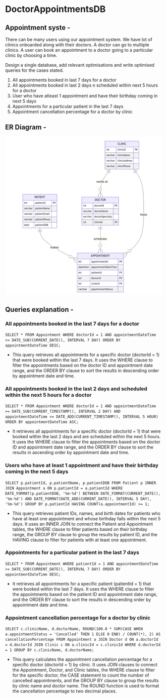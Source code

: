 # DoctorAppointmentsDB

## Appointment syste -

There can be many users using our appointment  system. We have lot of clinics onboarded along with their doctors. A doctor can go to multiple clinics. A user can book an appointment to a doctor going to a particular clinic by choosing a time.

Design a single database, add relevant optimisations and write optimised queries for the cases stated.


1. All appointments booked in last 7 days for a doctor
2. All appointments booked in last 2 days n scheduled within next 5 hours for a doctor
3. User who have atleast 1 appointment and have their birthday coming in next 5 days
4. Appointments for a particular patient in the last 7 days 
5. Appointment cancellation percentage for a doctor by clinic


## ER Diagram -

![ER Diagram](https://github.com/flow6979/DoctorAppointmentsDB/blob/main/ER%20Diagram.png)

## Queries explanation - 

### All appointments booked in the last 7 days for a doctor


`SELECT *
FROM Appointment
WHERE doctorId = 1
  AND appointmentDateTime >= DATE_SUB(CURRENT_DATE(), INTERVAL 7 DAY)
ORDER BY appointmentDateTime DESC;`

- This query retrieves all appointments for a specific doctor (doctorId = 1) that were booked within the last 7 days. It uses the WHERE clause to filter the appointments based on the doctor ID and appointment date range, and the ORDER BY clause to sort the results in descending order by appointment date and time.


### All appointments booked in the last 2 days and scheduled within the next 5 hours for a doctor


`SELECT *
FROM Appointment
WHERE doctorId = 1
  AND appointmentDateTime >= DATE_SUB(CURRENT_TIMESTAMP(), INTERVAL 2 DAY)
  AND appointmentDateTime <= DATE_ADD(CURRENT_TIMESTAMP(), INTERVAL 5 HOUR)
ORDER BY appointmentDateTime ASC;`

- It retrieves all appointments for a specific doctor (doctorId = 1) that were booked within the last 2 days and are scheduled within the next 5 hours. It uses the WHERE clause to filter the appointments based on the doctor ID and appointment date range, and the ORDER BY clause to sort the results in ascending order by appointment date and time.

### Users who have at least 1 appointment and have their birthday coming in the next 5 days


`SELECT p.patientId, p.patientName, p.patientDOB
FROM Patient p
INNER JOIN Appointment a ON p.patientId = a.patientId
WHERE DATE_FORMAT(p.patientDOB, '%m-%d') BETWEEN DATE_FORMAT(CURRENT_DATE(), '%m-%d') AND DATE_FORMAT(DATE_ADD(CURRENT_DATE(), INTERVAL 5 DAY), '%m-%d')
GROUP BY p.patientId
HAVING COUNT(a.appointmentId) >= 1;`

- This query retrieves patient IDs, names, and birth dates for patients who have at least one appointment and whose birthday falls within the next 5 days. It uses an INNER JOIN to connect the Patient and Appointment tables, the WHERE clause to filter patients based on their birthday range, the GROUP BY clause to group the results by patient ID, and the HAVING clause to filter for patients with at least one appointment.

### Appointments for a particular patient in the last 7 days


`SELECT *
FROM Appointment
WHERE patientId = 1
  AND appointmentDateTime >= DATE_SUB(CURRENT_DATE(), INTERVAL 7 DAY)
ORDER BY appointmentDateTime DESC;`

- It retrieves all appointments for a specific patient (patientId = 1) that were booked within the last 7 days. It uses the WHERE clause to filter the appointments based on the patient ID and appointment date range, and the ORDER BY clause to sort the results in descending order by appointment date and time.

### Appointment cancellation percentage for a doctor by clinic


`SELECT
  c.clinicName,
  d.doctorName,
  ROUND(100.0 * SUM(CASE WHEN a.appointmentStatus = 'Cancelled' THEN 1 ELSE 0 END) / COUNT(*), 2) AS cancellationPercentage
FROM Appointment a
JOIN Doctor d ON a.doctorId = d.doctorId
JOIN Clinic c ON a.clinicId = c.clinicId
WHERE d.doctorId = 1
GROUP BY c.clinicName, d.doctorName;`

- This query calculates the appointment cancellation percentage for a specific doctor (doctorId = 1) by clinic. It uses JOIN clauses to connect the Appointment, Doctor, and Clinic tables, the WHERE clause to filter for the specific doctor, the CASE statement to count the number of cancelled appointments, and the GROUP BY clause to group the results by clinic name and doctor name. The ROUND function is used to format the cancellation percentage to two decimal places.
  

